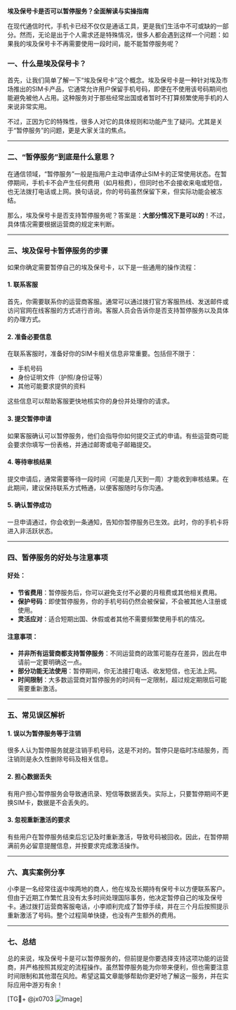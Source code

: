 **埃及保号卡是否可以暂停服务？全面解读与实操指南**

在现代通信时代，手机卡已经不仅仅是通话工具，更是我们生活中不可或缺的一部分。然而，无论是出于个人需求还是特殊情况，很多人都会遇到这样一个问题：如果我的埃及保号卡不再需要使用一段时间，能不能暂停服务呢？

### 一、什么是埃及保号卡？

首先，让我们简单了解一下“埃及保号卡”这个概念。埃及保号卡是一种针对埃及市场推出的SIM卡产品，它通常允许用户保留手机号码，即便在不使用该号码期间也能避免被他人占用。这种服务对于那些经常出国或者暂时不打算频繁使用手机的人来说非常实用。

不过，正因为它的特殊性，很多人对它的具体规则和功能产生了疑问。尤其是关于“暂停服务”的问题，更是大家关注的焦点。

---

### 二、“暂停服务”到底是什么意思？

在通信领域，“暂停服务”一般是指用户主动申请停止SIM卡的正常使用状态。在暂停期间，手机卡不会产生任何费用（如月租费），但同时也不会接收来电或短信，也无法拨打电话或上网。换句话说，你的号码虽然保留下来，但实际功能会被冻结。

那么，埃及保号卡是否支持暂停服务呢？答案是：**大部分情况下是可以的**！不过，具体情况需要根据运营商的规定来判断。

---

### 三、埃及保号卡暂停服务的步骤

如果你确定需要暂停自己的埃及保号卡，以下是一些通用的操作流程：

#### 1. **联系客服**
   首先，你需要联系你的运营商客服。通常可以通过拨打官方客服热线、发送邮件或访问官网在线客服的方式进行咨询。客服人员会告诉你是否支持暂停服务以及具体的办理方式。

#### 2. **准备必要信息**
   在联系客服时，准备好你的SIM卡相关信息非常重要。包括但不限于：
   - 手机号码
   - 身份证明文件（护照/身份证等）
   - 其他可能要求提供的资料

   这些信息可以帮助客服更快地核实你的身份并处理你的请求。

#### 3. **提交暂停申请**
   如果客服确认可以暂停服务，他们会指导你如何提交正式的申请。有些运营商可能会要求你填写一份表格，并通过邮寄或电子邮箱提交。

#### 4. **等待审核结果**
   提交申请后，通常需要等待一段时间（可能是几天到一周）才能收到审核结果。在此期间，建议保持联系方式畅通，以便客服随时与你沟通。

#### 5. **确认暂停成功**
   一旦申请通过，你会收到一条通知，告知你暂停服务已生效。此时，你的手机卡将进入非活跃状态。

---

### 四、暂停服务的好处与注意事项

#### 好处：
- **节省费用**：暂停服务后，你可以避免支付不必要的月租费或其他相关费用。
- **保护号码**：即使暂停服务，你的手机号码仍然会被保留，不会被其他人注册或使用。
- **灵活应对**：适合短期出国、休假或者其他不需要频繁使用手机的情况。

#### 注意事项：
- **并非所有运营商都支持暂停服务**：不同运营商的政策可能存在差异，因此在申请前一定要明确这一点。
- **部分功能无法使用**：暂停期间，你无法接打电话、收发短信，也无法上网。
- **时间限制**：大多数运营商对暂停服务的时间有一定限制，超过规定期限后可能需要重新激活。

---

### 五、常见误区解析

#### 1. **误以为暂停服务等于注销**
   很多人认为暂停服务就是注销手机号码，这是不对的。暂停只是临时冻结服务，而注销则是永久性删除号码及相关信息。

#### 2. **担心数据丢失**
   有用户担心暂停服务会导致通讯录、短信等数据丢失。实际上，只要暂停期间不更换SIM卡，数据是不会丢失的。

#### 3. **忽视重新激活的要求**
   有些用户在暂停服务结束后忘记及时重新激活，导致号码被回收。因此，在暂停期满前务必留意提醒信息，并按要求完成激活操作。

---

### 六、真实案例分享

小李是一名经常往返中埃两地的商人，他在埃及长期持有保号卡以方便联系客户。但由于近期工作繁忙且没有太多时间处理国际事务，他决定暂停自己的埃及保号卡。通过拨打运营商客服电话，小李顺利完成了暂停手续，并在三个月后按照提示重新激活了号码。整个过程简单快捷，也没有产生额外的费用。

---

### 七、总结

总的来说，埃及保号卡是可以暂停服务的，但前提是你要选择支持这项功能的运营商，并严格按照其规定的流程操作。虽然暂停服务能为你带来便利，但也需要注意时间限制和其他潜在风险。希望这篇文章能够帮助你更好地了解这一服务，并在实际应用中游刃有余！

[TG💪+ @jx0703 ![Image](https://github.com/user-attachments/assets/dbca1d08-cadb-493c-b0ec-ad6f7a83f270)]
